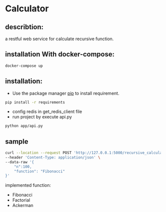 # Calculator

## describtion:
a restful web service for calculate recursive function.

## installation With docker-compose:

```bash
docker-compose up
```

## installation:

* Use the package manager [pip](https://pip.pypa.io/en/stable/) to install requirement.

```bash
pip install -r requirements
```
* config redis in get_redis_client file
* run project by execute api.py
```bash
python app/api.py
```
## sample

```bash
curl --location --request POST 'http://127.0.0.1:5000/recursive_calculator/' \
--header 'Content-Type: application/json' \
--data-raw '{
    "n":100,
    "function": "Fibonacci"
}'
```
implemented function: 
* Fibonacci
* Factorial
* Ackerman
